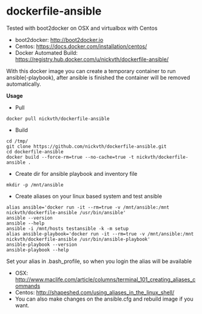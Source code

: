 # dockerfile-ansible

Tested with boot2docker on OSX and virtualbox with Centos

* boot2docker: http://boot2docker.io
* Centos: https://docs.docker.com/installation/centos/
* Docker Automated Build: https://registry.hub.docker.com/u/nickvth/dockerfile-ansible/

With this docker image you can create a temporary container to run ansible(-playbook), after ansible is finished the container will be removed automatically. 

**Usage**

* Pull
```
docker pull nickvth/dockerfile-ansible
```
* Build
```
cd /tmp/
git clone https://github.com/nickvth/dockerfile-ansible.git 
cd dockerfile-ansible
docker build --force-rm=true --no-cache=true -t nickvth/dockerfile-ansible .
```

* Create dir for ansible playbook and inventory file
```
mkdir -p /mnt/ansible
```
* Create aliases on your linux based system and test ansible
```
alias ansible='docker run -it --rm=true -v /mnt/ansible:/mnt nickvth/dockerfile-ansible /usr/bin/ansible'
ansible --version
ansible --help
ansible -i /mnt/hosts testansible -k -m setup 
alias ansible-playbook='docker run -it --rm=true -v /mnt/ansible:/mnt nickvth/dockerfile-ansible /usr/bin/ansible-playbook'
ansible-playbook --version
ansible-playbook --help
```

Set your alias in .bash_profile, so when you login the alias will be available

* OSX: http://www.maclife.com/article/columns/terminal_101_creating_aliases_commands
* Centos: http://shapeshed.com/using_aliases_in_the_linux_shell/
* You can also make changes on the ansible.cfg and rebuild image if you want.
